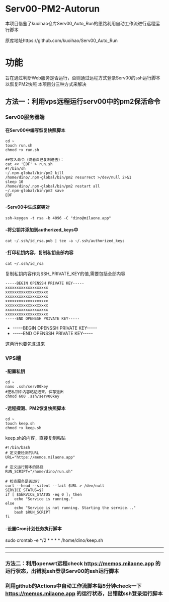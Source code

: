 # Serv00-PM2-Autorun

本项目借鉴了kuoihao仓库Serv00_Auto_Run的思路利用自动工作流进行远程运行脚本

原库地址https://github.com/kuoihao/Serv00_Auto_Run


# 功能
旨在通过判断Web服务是否运行，否则通过远程方式登录Serv00的ssh运行脚本以恢复PM2快照 
本项目分三种方式来解决

## 方法一：利用vps远程运行serv00中的pm2保活命令

### Serv00服务器端
#### 在Serv00中编写恢复快照脚本
```
cd ~
touch run.sh
chmod +x run.sh

##写入命令（或者自己复制进去）：
cat << 'EOF' > run.sh
#!/bin/sh
~/.npm-global/bin/pm2 kill
/home/dino/.npm-global/bin/pm2 resurrect >/dev/null 2>&1
sleep 10
/home/dino/.npm-global/bin/pm2 restart all
~/.npm-global/bin/pm2 save
EOF
```
#### -Serv00中生成密钥对
```
ssh-keygen -t rsa -b 4096 -C "dino@milaone.app"
```
#### -将公钥并添加到authorized_keys中
    
```
cat ~/.ssh/id_rsa.pub | tee -a ~/.ssh/authorized_keys
```
#### -打印私钥内容，复制私钥全部内容
```
cat ~/.ssh/id_rsa
```
复制私钥内容作为SSH_PRIVATE_KEY的值,需要包括全部内容
```
-----BEGIN OPENSSH PRIVATE KEY-----
xxxxxxxxxxxxxxxxxxx
xxxxxxxxxxxxxxxxxxx
xxxxxxxxxxxxxxxxxxx
xxxxxxxxxxxxxxxxxxx
xxxxxxxxxxxxxxxxxxx
xxxxxxxxxxxxxxxxxxx
xxxxxxxxxxxxxxxxxxx
-----END OPENSSH PRIVATE KEY-----
```

- -----BEGIN OPENSSH PRIVATE KEY-----
- -----END OPENSSH PRIVATE KEY-----

这两行也要包含进来
### VPS端
#### -配置私钥
```
cd ~
nano .ssh/serv00key
#把私钥中内容粘贴进来，保存退出
chmod 600 .ssh/serv00key
```
#### -远程探测、PM2恢复快照脚本

```
cd ~
touch keep.sh
chmod +x keep.sh
```

keep.sh的内容，直接复制粘贴
```
#!/bin/bash
# 定义要检测的URL
URL="https://memos.milaone.app"

# 定义运行脚本的路径
RUN_SCRIPT="/home/dino/run.sh"

# 检查服务是否运行
curl --head --silent --fail $URL > /dev/null
SERVICE_STATUS=$?
if [ $SERVICE_STATUS -eq 0 ]; then
    echo "Service is running."
else
    echo "Service is not running. Starting the service..."
    bash $RUN_SCRIPT
fi

```
#### -设置Cron计划任务执行脚本
sudo crontab -e
*/2 * * * * /home/dino/keep.sh

---
---

### 方法二：利用openwrt远程check https://memos.milaone.app 的运行状态，出错就ssh登录Serv00的ssh运行脚本



### 利用github的Actions中自动工作流脚本每5分钟check一下 https://memos.milaone.app 的运行状态，出错就ssh登录运行脚本